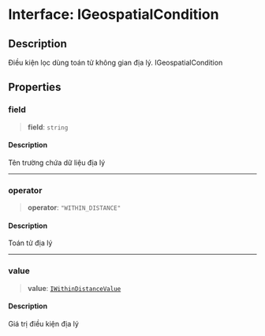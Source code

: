 # Interface: IGeospatialCondition

## Description

Điều kiện lọc dùng toán tử không gian địa lý.
IGeospatialCondition

## Properties

<a id="field"></a>

### field

> **field**: `string`

#### Description

Tên trường chứa dữ liệu địa lý

---

<a id="operator"></a>

### operator

> **operator**: `"WITHIN_DISTANCE"`

#### Description

Toán tử địa lý

---

<a id="value"></a>

### value

> **value**: [`IWithinDistanceValue`](/libraries/common-application/Interface.IWithinDistanceValue.md)

#### Description

Giá trị điều kiện địa lý
